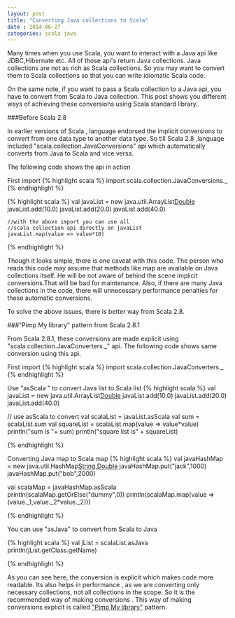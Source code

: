 ```yaml
---           
layout: post
title: "Converting Java collections to Scala"
date : 2014-06-27
categories: scala java
---
```

Many times when you use Scala, you want to interact with a Java api like JDBC,Hibernate etc. All of those api's return Java collections. Java collections are not as rich as Scala collections. So you may want to convert them to Scala collections so that you can write idiomatic Scala code.  


On the same note, if you want to pass a Scala collection to a Java api, you have to convert  from Scala to Java collection. This post shows you different ways of achieving these conversions using Scala standard library.

###Before Scala 2.8 

In earlier versions of Scala , language endorsed the implicit conversions to convert from one data type to another data type. So till Scala 2.8 ,language included "scala.collection.JavaConversions" api which automatically converts from Java to Scala and vice versa.

The following code shows the api in action     

First import 
{% highlight scala %}
  import scala.collection.JavaConversions._
{% endhighlight %}

{% highlight scala %}
    val javaList = new java.util.ArrayList[Double]()
    javaList.add(10.0)
    javaList.add(20.0)
    javaList.add(40.0)

    //with the above import you can use all 
    //scala collection api directly on javaList
    javaList.map(value => value*10)
 
{% endhighlight %}

Though it looks simple, there is one caveat with this code. The person who reads this code may assume that methods like map are available on Java collections itself. He will be not aware of behind the scene implicit conversions.That will be bad for maintenance. Also, if there are many Java collections in the code, there will unnecessary performance penalties for these automatic conversions.

To solve the above issues, there is better way from Scala 2.8. 

###"Pimp My library" pattern from Scala 2.8.1 

From Scala 2.8.1, these conversions are made explicit using "scala.collection.JavaConverters._" api. The following code shows same conversion using this api.

First import 
{% highlight scala %}
 import scala.collection.JavaConverters._
{% endhighlight %}

Use "asScala " to convert Java list to Scala list
{% highlight scala %}
 val javaList = new java.util.ArrayList[Double]()
    javaList.add(10.0)
    javaList.add(20.0)
    javaList.add(40.0)

 // use asScala to convert
 val scalaList = javaList.asScala
 val sum = scalaList.sum
 val squareList = scalaList.map(value => value*value)
 println("sum is "+ sum)
 println("square list is" + squareList)

{% endhighlight %}

Converting Java map to Scala map
{% highlight scala %}
val javaHashMap = new java.util.HashMap[String,Double]()
    javaHashMap.put("jack",1000)
    javaHashMap.put("bob",2000)

val scalaMap = javaHashMap.asScala
println(scalaMap.getOrElse("dummy",0))
println(scalaMap.map(value =>(value._1,value._2*value._2)))

{% endhighlight %}

You can use "asJava" to convert from Scala to Java 

{% highlight scala %}
val jList = scalaList.asJava
println(jList.getClass.getName)

{% endhighlight %}


As you can see here, the conversion is explicit which makes code more readable. Its also helps in performance , as we are converting only necessary collections, not all collections in the scope. So it is the recommended way of making conversions . This way of making conversions explicit is called ["Pimp My library"](http://alvinalexander.com/scala/scala-2.10-implicit-class-example) pattern.






